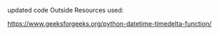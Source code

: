 updated code
Outside Resources used:

https://www.geeksforgeeks.org/python-datetime-timedelta-function/
